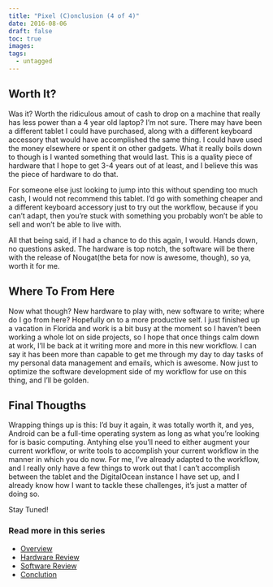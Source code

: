 ```yaml
---
title: "Pixel (C)onclusion (4 of 4)"
date: 2016-08-06
draft: false
toc: true
images:
tags:
  - untagged
--- 
```

## Worth It?


Was it? Worth the ridiculous amout of cash to drop on a machine that really has less power than a 4 year old laptop? I’m not sure. There may have been a different tablet I could have purchased, along with a different keyboard accessory that would have accomplished the same thing. I could have used the money elsewhere or spent it on other gadgets. What it really boils down to though is I wanted something that would last. This is a quality piece of hardware that I hope to get 3-4 years out of at least, and I believe this was the piece of hardware to do that.


For someone else just looking to jump into this without spending too much cash, I would not recommend this tablet. I’d go with something cheaper and a different keyboard accessory just to try out the workflow, because if you can’t adapt, then you’re stuck with something you probably won’t be able to sell and won’t be able to live with.


All that being said, if I had a chance to do this again, I would. Hands down, no questions asked. The hardware is top notch, the software will be there with the release of Nougat(the beta for now is awesome, though), so ya, worth it for me.


## Where To From Here


Now what though? New hardware to play with, new software to write; where do I go from here? Hopefully on to a more productive self. I just finished up a vacation in Florida and work is a bit busy at the moment so I haven’t been working a whole lot on side projects, so I hope that once things calm down at work, I’ll be back at it writing more and more in this new workflow. I can say it has been more than capable to get me through my day to day tasks of my personal data management and emails, which is awesome. Now just to optimize the software development side of my workflow for use on this thing, and I’ll be golden.


## Final Thougths


Wrapping things up is this: I’d buy it again, it was totally worth it, and yes, Android can be a full-time operating system as long as what you’re looking for is basic computing. Antyhing else you’ll need to either augment your current workflow, or write tools to accomplish your current workflow in the manner in which you do now. For me, I’ve already adapted to the workflow, and I really only have a few things to work out that I can’t accomplish between the tablet and the DigitalOcean instance I have set up, and I already know how I want to tackle these challenges, it’s just a matter of doing so.


Stay Tuned!


### Read more in this series


* [Overview](http://hacdan.org/post/christmas_in_july/)
* [Hardware Review](http://hacdan.org/post/pixels_everywhere_%28review%29/)
* [Software Review](http://hacdan.org/post/sweet_sweet_nougats/)
* [Conclution](http://hacdan.org/post/pixel_conclusion/)

